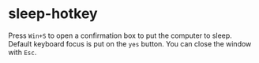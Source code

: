 # sleep-hotkey
Press `Win+S` to open a confirmation box to put the computer to sleep. Default keyboard focus is put on the `yes` button. You can close the window with `Esc`.

